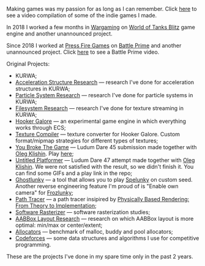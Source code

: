 Making games was my passion for as long as I can remember. Click [here](https://www.youtube.com/watch?v=sKov7u1D5Z0) to see a video compilation of some of the indie games I made.

In 2018 I worked a few months in [Wargaming](https://wargaming.com/en/) on [World of Tanks Blitz](https://wotblitz.com/) game engine and another unannounced project.

Since 2018 I worked at [Press Fire Games](https://www.pressfire.games/) on [Battle Prime](https://www.battleprime.com/) and another unannounced project. Click [here](https://www.youtube.com/watch?v=sKov7u1D5Z0) to see a Battle Prime video.

Original Projects:
* KURWA;
* [Acceleration Structure Research](https://github.com/suVrik/acceleration_structure_benchmark) — research I've done for acceleration structures in KURWA;
* [Particle System Research](https://github.com/suVrik/particle_system_benchmark) — research I've done for particle systems in KURWA;
* [Filesystem Research](https://github.com/suVrik/steaming_benchmark) — research I've done for texture streaming in KURWA;
* [Hooker Galore](https://github.com/suVrik/hooker.galore) — an experimental game engine in which everything works through ECS;
* [Texture Compiler](https://github.com/suVrik/texture.compiler) — texture converter for Hooker Galore. Custom format/mipmap strategies for different types of textures;
* [You Broke The Game](https://github.com/suVrik/ld45) — Ludum Dare 45 submission made together with [Oleg Klishin](https://olegklishin.portfoliobox.net/). Play [here](https://www.newgrounds.com/portal/view/740567);
* [Untitled Platformer](https://github.com/suVrik/ld47) — Ludum Dare 47 attempt made together with [Oleg Klishin](https://olegklishin.portfoliobox.net/). We were not satisfied with the result, so we didn't finish it. You can find some GIFs and a play link in the repo;
* [Ghostlunky](https://github.com/suVrik/ghostlunky) — a tool that allows you to play [Spelunky](https://store.steampowered.com/app/239350/Spelunky/) on custom seed. Another reverse engineering feature I'm proud of is "Enable own camera" for [Frozlunky](https://github.com/sashavol/Frozlunky);
* [Path Tracer](https://github.com/suVrik/path_tracer) — a path tracer insipired by [Physically Based Rendering: From Theory to Implementation](https://www.pbr-book.org/3ed-2018/contents);
* [Software Rasterizer](https://github.com/suVrik/software_rasterizer) — software rasterization studies;
* [AABBox Layout Research](https://github.com/suVrik/aabbox_benchmark) — research on which AABBox layout is more optimal: min/max or center/extent;
* [Allocators](https://github.com/suVrik/allocator_benchmark) — benchmark of malloc, buddy and pool allocators;
* [Codeforces](https://github.com/suVrik/codeforces) — some data structures and algorithms I use for competitive programming.

These are the projects I've done in my spare time only in the past 2 years.
